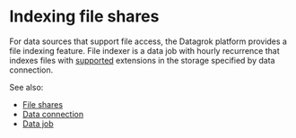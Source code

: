 <!-- TITLE: Indexing File Shares -->
<!-- SUBTITLE: -->

# Indexing file shares

For data sources that support file access, the Datagrok platform provides a file indexing feature. File indexer is a
data job with hourly recurrence that indexes files with
[supported](supported-data-sources.md#supported-file-types) extensions in the storage specified by data connection.

See also:

* [File shares](connect-a-file-share.md)
* [Data connection](data-connection.md)
* [Data job](data-job.md)

